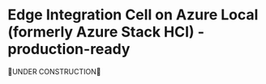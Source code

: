 # Edge Integration Cell on Azure Local (formerly Azure Stack HCI) - production-ready

🚧UNDER CONSTRUCTION🚧
